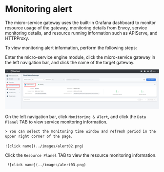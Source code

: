 # Monitoring alert

The micro-service gateway uses the built-in Grafana dashboard to monitor resource usage of the gateway, monitoring details from Envoy, service monitoring details, and resource running information such as APIServe, and HTTPProxy.

To view monitoring alert information, perform the following steps:

Enter the micro-service engine module, click the micro-service gateway in the left navigation bar, and click the name of the target gateway.

   ![click name](../images/alert01.png)

On the left navigation bar, click `Monitoring & Alert`, and click the `Data Planel` TAB to view service monitoring information.

    > You can select the monitoring time window and refresh period in the upper right corner of the page.

    ![click name](../images/alert02.png)

Click the `Resource Planel` TAB to view the resource monitoring information.

     ![click name](../images/alert03.png)